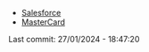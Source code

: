 - [Salesforce]()
- [MasterCard](https://careers.mastercard.com/us/en/job/MASRUSR211821EXTERNALENUS/Enterprise-Operations-Engineer-I)


Last commit: 27/01/2024 - 18:47:20